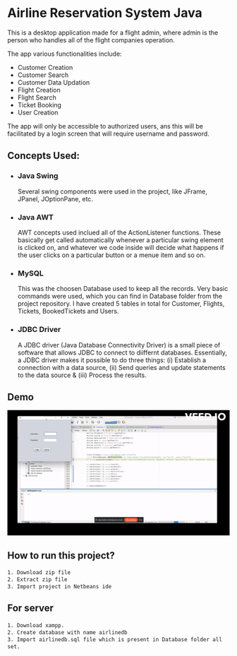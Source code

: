 
# Airline Reservation System Java

This is a desktop application made for a flight admin, where admin is the person who handles all of the flight companies operation.

The app various functionalities include:
- Customer Creation
- Customer Search
- Customer Data Updation
- Flight Creation
- Flight Search
- Ticket Booking
- User Creation

The app will only be accessible to authorized users, ans this will be facilitated by a login screen that will require username and password.


## Concepts Used: 
- ### Java Swing
    Several swing components were used in the project, like JFrame, JPanel, JOptionPane, etc.
- ### Java AWT
    AWT concepts used inclued all of the ActionListener functions. These basically get called automatically whenever a particular swing element is clicked on, and whatever we code inside will decide what happens if the user clicks on a particular button or a menue item and so on.
- ### MySQL
    This was the choosen Database used to keep all the records. Very basic commands were used, which you can find in Database folder from the project repository. I have created 5 tables in total for Customer, Flights, Tickets, BookedTickets and Users.
- ### JDBC Driver
    A JDBC driver (Java Database Connectivity Driver) is a small piece of software that allows JDBC to connect to diiffernt databases. Essentially, a JDBC driver makes it possible to do three things: 
    (i) Establish a connection with a data source,
    (ii) Send queries and update statements to the data source &    (iii) Process the results.
    

## Demo



![airline reservation system](https://github.com/kamlesh-cyber/Airline-Reservation-System-java/raw/main/Screenshots/airlinegif.gif)


## How to run this project?

```
1. Download zip file
2. Extract zip file
3. Import project in Netbeans ide
```
    
## For server

```
1. Download xampp.
2. Create database with name airlinedb
3. Import airlinedb.sql file which is present in Database folder all set.
```